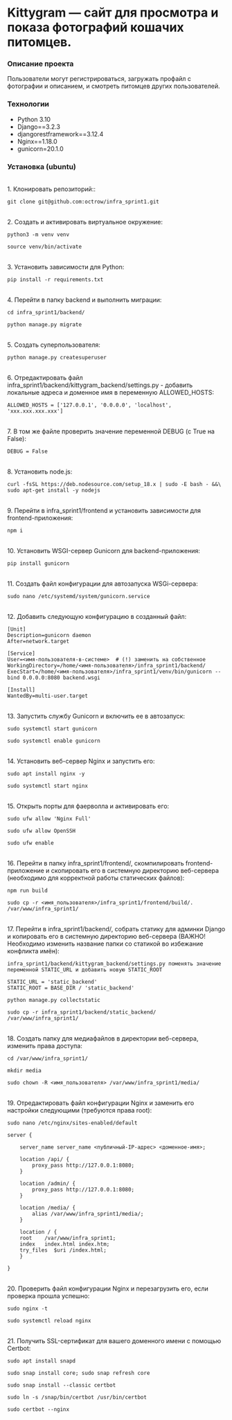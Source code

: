 # Kittygram — сайт для просмотра и показа фотографий кошачих питомцев.

### Описание проекта
Пользователи могут регистрироваться, загружать профайл с фотографии и описанием, и смотреть питомцев других пользователей.

### Технологии

 - Python 3.10
 - Django==3.2.3
 - djangorestframework==3.12.4
 - Nginx==1.18.0
 - gunicorn=20.1.0

### Установка (ubuntu)
<br>1. Клонировать репозиторий::
```
git clone git@github.com:octrow/infra_sprint1.git
```

<br>2. Создать и активировать виртуальное окружение:
```
python3 -m venv venv
```
```
source venv/bin/activate
```

<br>3. Установить зависимости для Python:
```
pip install -r requirements.txt 
```

<br>4. Перейти в папку backend и выполнить миграции:
```
cd infra_sprint1/backend/
```
```
python manage.py migrate
```

<br>5. Создать суперпользователя:
```
python manage.py createsuperuser
```

<br>6. Отредактировать файл infra_sprint1/backend/kittygram_backend/settings.py - добавить локальные адреса и доменное имя в переменную ALLOWED_HOSTS:
```
ALLOWED_HOSTS = ['127.0.0.1', '0.0.0.0', 'localhost', 'xxx.xxx.xxx.xxx']
```

<br>7. В том же файле проверить значение переменной DEBUG (с True на False):
```
DEBUG = False
```

<br>8. Установить node.js:
```
curl -fsSL https://deb.nodesource.com/setup_18.x | sudo -E bash - &&\
sudo apt-get install -y nodejs
```

<br>9. Перейти в infra_sprint1/frontend и установить зависимости для frontend-приложения:
```
npm i
```

<br>10. Установить WSGI-сервер Gunicorn для backend-приложения:
```
pip install gunicorn
```

<br>11. Создать файл конфигурации для автозапуска WSGi-сервера:
```
sudo nano /etc/systemd/system/gunicorn.service
```

<br>12. Добавить следующую конфигурацию в созданный файл:
```
[Unit]
Description=gunicorn daemon 
After=network.target 

[Service]
User=<имя-пользователя-в-системе>  # (!) заменить на собственное
WorkingDirectory=/home/<имя-пользователя>/infra_sprint1/backend/
ExecStart=/home/<имя-пользователя>/infra_sprint1/venv/bin/gunicorn --bind 0.0.0.0:8080 backend.wsgi

[Install]
WantedBy=multi-user.target 
```

<br>13. Запустить службу Gunicorn и включить ее в автозапуск:
```
sudo systemctl start gunicorn
```
```
sudo systemctl enable gunicorn
```

<br>14. Установить веб-сервер Nginx и запустить его:
```
sudo apt install nginx -y
```
```
sudo systemctl start nginx 
```

<br>15. Открыть порты для фаерволла и активировать его:
```
sudo ufw allow 'Nginx Full'
```
```
sudo ufw allow OpenSSH
```
```
sudo ufw enable
```

<br>16. Перейти в папку infra_sprint1/frontend/, скомпилировать frontend-приложение и скопировать его в системную директорию веб-сервера (необходимо для корректной работы статических файлов):
```
npm run build
```
```
sudo cp -r <имя_пользователя>/infra_sprint1/frontend/build/. /var/www/infra_sprint1/
```

<br>17. Перейти в infra_sprint1/backend/, собрать статику для админки Django и копировать его в системную директорию веб-сервера (ВАЖНО! Необходимо изменить название папки со статикой во избежание конфликта имён):
```
infra_sprint1/backend/kittygram_backend/settings.py поменять значение переменной STATIC_URL и добавить новую STATIC_ROOT

STATIC_URL = 'static_backend'
STATIC_ROOT = BASE_DIR / 'static_backend' 
```
```
python manage.py collectstatic
```
```
sudo cp -r infra_sprint1/backend/static_backend/ /var/www/infra_sprint1/
```

<br>18. Создать папку для медиафайлов в директории веб-сервера, изменить права доступа:
```
cd /var/www/infra_sprint1/
```
```
mkdir media
```
```
sudo chown -R <имя_пользователя> /var/www/infra_sprint1/media/
```

<br>19. Отредактировать файл конфигурации Nginx и заменить его настройки следующими (требуются права root):
```
sudo nano /etc/nginx/sites-enabled/default 
```
```
server {

    server_name server_name <публичный-IP-адрес> <доменное-имя>;

    location /api/ {
        proxy_pass http://127.0.0.1:8080;
    }

    location /admin/ {
        proxy_pass http://127.0.0.1:8080;
    }

    location /media/ {
        alias /var/www/infra_sprint1/media/;
    }

    location / {
    root    /var/www/infra_sprint1;
    index   index.html index.htm;
    try_files  $uri /index.html;
    }

}
```

<br>20. Проверить файл конфигурации Nginx и перезагрузить его, если проверка прошла успешно:
```
sudo nginx -t
```
```
sudo systemctl reload nginx
```

<br>21. Получить SSL-сертификат для вашего доменного имени с помощью Certbot:
```
sudo apt install snapd
```
```
sudo snap install core; sudo snap refresh core
```
```
sudo snap install --classic certbot
```
```
sudo ln -s /snap/bin/certbot /usr/bin/certbot 
```
```
sudo certbot --nginx
```

